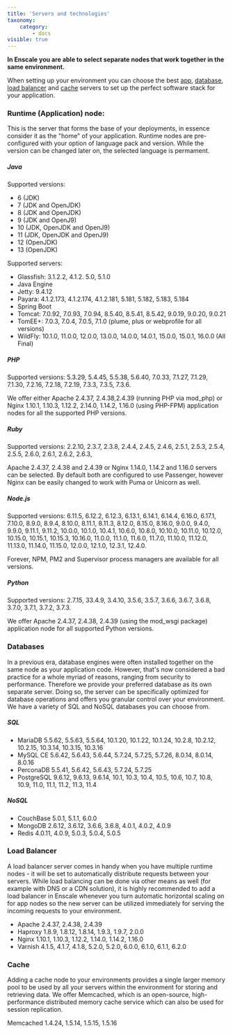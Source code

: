 ```yaml
---
title: 'Servers and technologies'
taxonomy:
    category:
        - docs
visible: true
---
```


**In Enscale you are able to select separate nodes that work together in the same environment.**

When setting up your environment you can choose the best [app](/getting-started/servers-and-technologies#runtime-application-node), [database](/getting-started/servers-and-technologies#databases), [load balancer](/getting-started/servers-and-technologies#load-balancer) and [cache](/getting-started/servers-and-technologies#cache) servers to set up the perfect software stack for your application.

### Runtime (Application) node:

This is the server that forms the base of your deployments, in essence consider it as the "home" of your application. Runtime nodes are pre-configured with your option of language pack and version. While the version can be changed later on, the selected language is permament.

##### Java
Supported versions: 
* 6 (JDK) 
* 7 (JDK and OpenJDK)
* 8 (JDK and OpenJDK)
* 9 (JDK and OpenJ9)
* 10 (JDK, OpenJDK and OpenJ9)
* 11 (JDK, OpenJDK and OpenJ9) 
* 12 (OpenJDK)
* 13 (OpenJDK)

Supported servers: 
* Glassfish: 3.1.2.2, 4.1.2. 5.0, 5.1.0
* Java Engine
* Jetty: 9.4.12
* Payara: 4.1.2.173, 4.1.2.174, 4.1.2.181, 5.181, 5.182, 5.183, 5.184
* Spring Boot
* Tomcat: 7.0.92, 7.0.93, 7.0.94, 8.5.40, 8.5.41, 8.5.42, 9.0.19, 9.0.20, 9.0.21
* TomEE+: 7.0.3, 7.0.4, 7.0.5, 7.1.0 (plume, plus or webprofile for all versions)
* WildFly: 10.1.0, 11.0.0, 12.0.0, 13.0.0, 14.0.0, 14.0.1, 15.0.0, 15.0.1, 16.0.0 (All Final)


##### PHP
Supported versions: 5.3.29, 5.4.45, 5.5.38, 5.6.40, 7.0.33, 7.1.27, 7.1.29, 7.1.30, 7.2.16, 7.2.18, 7.2.19, 7.3.3, 7.3.5, 7.3.6.

We offer either Apache 2.4.37, 2.4.38,2.4.39 (running PHP via mod_php) or Nginx 1.10.1, 1.10.3, 1.12.2, 2.14.0, 1.14.2, 1.16.0 (using PHP-FPM) application nodes for all the supported PHP versions.


##### Ruby
Supported versions: 2.2.10, 2.3.7, 2.3.8, 2.4.4, 2.4.5, 2.4.6, 2.5.1, 2.5.3, 2.5.4, 2.5.5, 2.6.0, 2.6.1, 2.6.2, 2.6.3, 

Apache 2.4.37, 2.4.38 and 2.4.39 or Nginx 1.14.0, 1.14.2 and 1.16.0 servers can be selected. By default both are configured to use Passenger, however Nginx can be easily changed to work with Puma or Unicorn as well.


##### Node.js
Supported versions: 6.11.5, 6.12.2, 6.12.3, 6.13.1, 6.14.1, 6.14.4, 6.16.0, 6.17.1, 7.10.0, 8.9.0, 8.9.4, 8.10.0, 8.11.1, 8.11.3, 8.12.0, 8.15.0, 8.16.0, 9.0.0, 9.4.0, 9.9.0, 9.11.1, 9.11.2, 10.0.0, 10.1.0, 10.4.1, 10.6.0, 10.8.0, 10.10.0, 10.11.0, 10.12.0, 10.15.0, 10.15.1, 10.15.3, 10.16.0, 11.0.0, 11.1.0, 11.6.0, 11.7.0, 11.10.0, 11.12.0, 11.13.0, 11.14.0, 11.15.0, 12.0.0, 12.1.0, 12.3.1, 12.4.0.

Forever, NPM, PM2 and Supervisor process managers are available for all versions.

##### Python
Supported versions: 2.7.15, 33.4.9, 3.4.10, 3.5.6, 3.5.7, 3.6.6, 3.6.7, 3.6.8, 3.7.0, 3.7.1, 3.7.2, 3.7.3.

We offer Apache 2.4.37, 2.4.38, 2.4.39 (using the mod_wsgi package) application node for all supported Python versions.

### Databases

In a previous era, database engines were often installed together on the same node as your application code. However, that's now considered a bad practice for a whole myriad of reasons, ranging from security to performance. Therefore we provide your preferred database as its own separate server. Doing so, the server can be specifically optimized for database operations and offers you granular control over your environment. We have a variety of SQL and NoSQL databases you can choose from.

##### SQL
* MariaDB 5.5.62, 5.5.63, 5.5.64, 10.1.20, 10.1.22, 10.1.24, 10.2.8, 10.2.12, 10.2.15, 10.3.14, 10.3.15, 10.3.16 
* MySQL CE 5.6.42, 5.6.43, 5.6.44, 5.7.24, 5.7.25, 5.7.26, 8.0.14, 8.0.14, 8.0.16
* PerconaDB 5.5.41, 5.6.42, 5.6.43, 5.7.24, 5.7.25
* PostgreSQL 9.6.12, 9.6.13, 9.6.14, 10.1, 10.3, 10.4, 10.5, 10.6, 10.7, 10.8, 10.9, 11.0, 11.1, 11.2, 11.3, 11.4

##### NoSQL 
* CouchBase 5.0.1, 5.1.1, 6.0.0 
* MongoDB 2.6.12, 3.6.12, 3.6.6, 3.6.8, 4.0.1, 4.0.2, 4.0.9
* Redis 4.0.11, 4.0.9, 5.0.3, 5.0.4, 5.0.5

###  Load Balancer

A load balancer server comes in handy when you have multiple runtime nodes - it will be set to automatically distribute requests between your servers. While load balancing can be done via other means as well (for example with DNS or a CDN solution), it is highly recommended to add a load balancer in Enscale whenever you turn automatic horizontal scaling on for app nodes so the new server can be utilized immediately for serving the incoming requests to your environment.

* Apache 2.4.37, 2.4.38, 2.4.39
* Haproxy 1.8.9, 1.8.12, 1.8.14, 1.9.3, 1.9.7, 2.0.0
* Nginx 1.10.1, 1.10.3, 1.12.2, 1.14.0, 1.14.2, 1.16.0
* Varnish 4.1.5, 4.1.7, 4.1.8, 5.2.0, 5.2.0, 6.0.0, 6.1.0, 6.1.1, 6.2.0

###  Cache

Adding a cache node to your environments provides a single larger memory pool to be used by all your servers within the environment for storing and retrieving data. We offer Memcached, which is an open-source, high-performance distributed memory cache service which can also be used for session replication.

Memcached 1.4.24, 1.5.14, 1.5.15, 1.5.16

